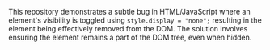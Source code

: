 This repository demonstrates a subtle bug in HTML/JavaScript where an element's visibility is toggled using `style.display = "none";` resulting in the element being effectively removed from the DOM. The solution involves ensuring the element remains a part of the DOM tree, even when hidden.